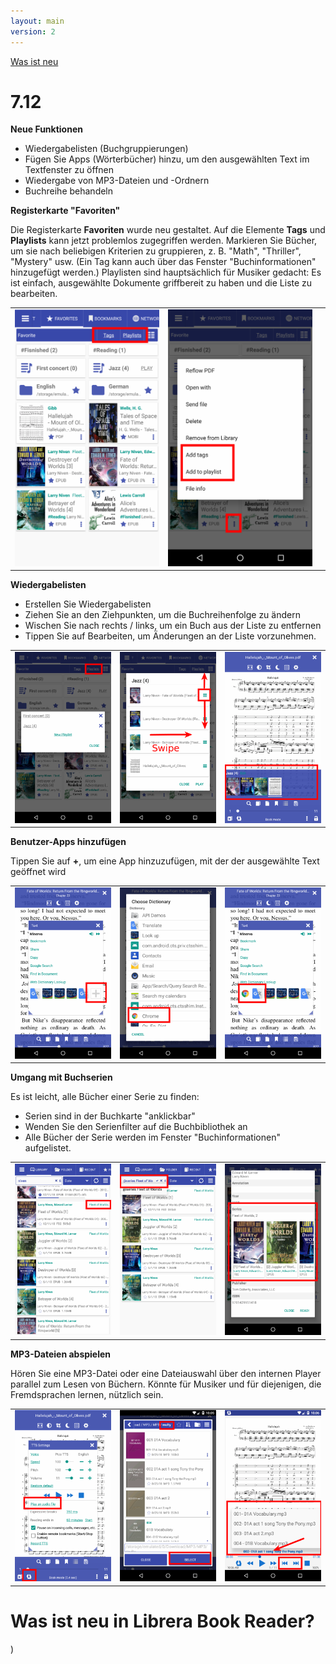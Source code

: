 ```yaml
---
layout: main
version: 2
---
```

[Was ist neu](/wiki/what-is-new/de)

# 7.12

**Neue Funktionen**

* Wiedergabelisten (Buchgruppierungen)
* Fügen Sie Apps (Wörterbücher) hinzu, um den ausgewählten Text im Textfenster zu öffnen
* Wiedergabe von MP3-Dateien und -Ordnern
* Buchreihe behandeln



**Registerkarte &quot;Favoriten&quot;**

Die Registerkarte **Favoriten** wurde neu gestaltet. Auf die Elemente **Tags** und **Playlists** kann jetzt problemlos zugegriffen werden.
Markieren Sie Bücher, um sie nach beliebigen Kriterien zu gruppieren, z. B. &quot;Math&quot;, &quot;Thriller&quot;, &quot;Mystery&quot; usw. (Ein Tag kann auch über das Fenster &quot;Buchinformationen&quot; hinzugefügt werden.)
Playlisten sind hauptsächlich für Musiker gedacht: Es ist einfach, ausgewählte Dokumente griffbereit zu haben und die Liste zu bearbeiten.


||||
|-|-|-|
|![](1.png)|![](2.png)||

**Wiedergabelisten**

* Erstellen Sie Wiedergabelisten
* Ziehen Sie an den Ziehpunkten, um die Buchreihenfolge zu ändern
* Wischen Sie nach rechts / links, um ein Buch aus der Liste zu entfernen
* Tippen Sie auf Bearbeiten, um Änderungen an der Liste vorzunehmen.

||||
|-|-|-|
|![](4.png)|![](5.png)|![](6.png)|

**Benutzer-Apps hinzufügen**

Tippen Sie auf **+**, um eine App hinzuzufügen, mit der der ausgewählte Text geöffnet wird

||||
|-|-|-|
|![](7.png)|![](8.png)|![](9.png)|

**Umgang mit Buchserien**

Es ist leicht, alle Bücher einer Serie zu finden:

* Serien sind in der Buchkarte &quot;anklickbar&quot;
* Wenden Sie den Serienfilter auf die Buchbibliothek an
* Alle Bücher der Serie werden im Fenster &quot;Buchinformationen&quot; aufgelistet.

||||
|-|-|-|
|![](10.png)|![](11.png)|![](12.png)|

**MP3-Dateien abspielen**

Hören Sie eine MP3-Datei oder eine Dateiauswahl über den internen Player parallel zum Lesen von Büchern.
Könnte für Musiker und für diejenigen, die Fremdsprachen lernen, nützlich sein.

||||
|-|-|-|
|![](13.png)|![](14.png)|![](15.png)|



# Was ist neu in Librera Book Reader?


)
